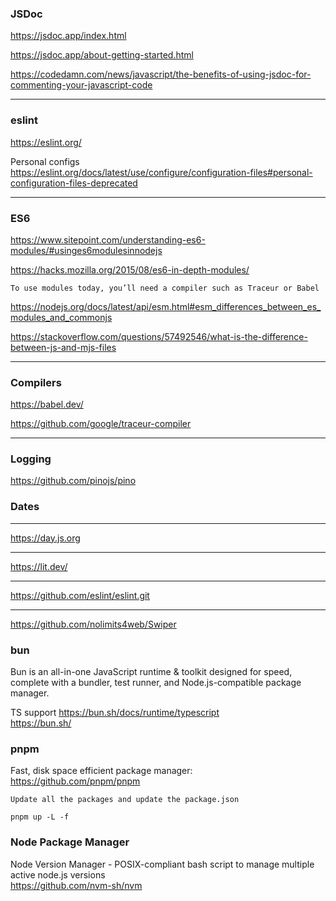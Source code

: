 ### JSDoc

https://jsdoc.app/index.html

https://jsdoc.app/about-getting-started.html

https://codedamn.com/news/javascript/the-benefits-of-using-jsdoc-for-commenting-your-javascript-code

---

### eslint
https://eslint.org/

Personal configs
<br>
https://eslint.org/docs/latest/use/configure/configuration-files#personal-configuration-files-deprecated

---

### ES6

https://www.sitepoint.com/understanding-es6-modules/#usinges6modulesinnodejs

https://hacks.mozilla.org/2015/08/es6-in-depth-modules/

```
To use modules today, you’ll need a compiler such as Traceur or Babel
```

https://nodejs.org/docs/latest/api/esm.html#esm_differences_between_es_modules_and_commonjs

https://stackoverflow.com/questions/57492546/what-is-the-difference-between-js-and-mjs-files

---

### Compilers

https://babel.dev/

https://github.com/google/traceur-compiler

---

### Logging
https://github.com/pinojs/pino

### Dates
---
https://day.js.org

--- 

https://lit.dev/


---

https://github.com/eslint/eslint.git

---

https://github.com/nolimits4web/Swiper


### bun
Bun is an all-in-one JavaScript runtime & toolkit designed for speed, complete with a bundler, test runner, and Node.js-compatible package manager.

TS support
https://bun.sh/docs/runtime/typescript
<br>
https://bun.sh/

###  pnpm
Fast, disk space efficient package manager:
<br>
https://github.com/pnpm/pnpm

```
Update all the packages and update the package.json

pnpm up -L -f

```

### Node Package Manager
Node Version Manager - POSIX-compliant bash script to manage multiple active node.js versions 
<br>
https://github.com/nvm-sh/nvm
